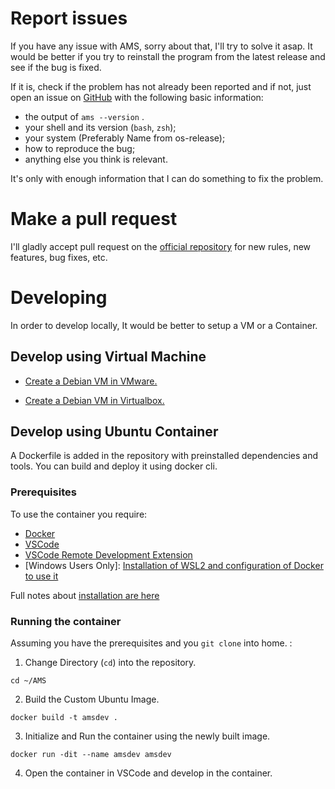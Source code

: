 # Report issues
If you have any issue with AMS, sorry about that, I'll try to solve it asap. It would be better if you try to reinstall the program from the latest release and see if the bug is fixed.

If it is, check if the problem has not already been reported and
if not, just open an issue on [GitHub](https://github.com/useraid/AMS) with
the following basic information:
  - the output of `ams --version` .
  - your shell and its version (`bash`, `zsh`);
  - your system (Preferably Name from os-release);
  - how to reproduce the bug;
  - anything else you think is relevant.

It's only with enough information that I can do something to fix the problem.

# Make a pull request
I'll gladly accept pull request on the [official
repository](https://github.com/useraid/AMS) for new rules, new features, bug
fixes, etc.

# Developing

In order to develop locally, It would be better to setup a VM or a Container.

## Develop using Virtual Machine

- [Create a Debian VM in VMware.](https://www.sysnettechsolutions.com/en/install-debian-vmware/)

- [Create a Debian VM in Virtualbox.](https://www.sysnettechsolutions.com/en/install-debian-virtualbox/)

## Develop using Ubuntu Container

A Dockerfile is added in the repository with preinstalled dependencies and tools. You can build and deploy it using docker cli.


### Prerequisites

To use the container you require:
- [Docker](https://www.docker.com/products/docker-desktop)
- [VSCode](https://code.visualstudio.com/)
- [VSCode Remote Development Extension](https://marketplace.visualstudio.com/items?itemName=ms-vscode-remote.vscode-remote-extensionpack)
- [Windows Users Only]: [Installation of WSL2 and configuration of Docker to use it](https://docs.docker.com/docker-for-windows/wsl/)

Full notes about [installation are here](https://code.visualstudio.com/docs/remote/containers#_installation)

### Running the container

Assuming you have the prerequisites and you `git clone` into home. :

1. Change Directory (`cd`) into the repository.
```
cd ~/AMS
```
2. Build the Custom Ubuntu Image.
```
docker build -t amsdev .
```
3. Initialize and Run the container using the newly built image.
```
docker run -dit --name amsdev amsdev
```
4. Open the container in VSCode and develop in the container.